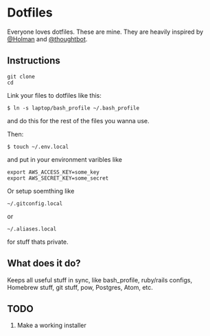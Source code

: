 # Dotfiles

Everyone loves dotfiles. These are mine. They are heavily inspired by [@Holman](https://github.com/holman/dotfiles) and [@thoughtbot](https://github.com/thoughtbot/laptop).  

## Instructions
````
git clone
cd
````
Link your files to dotfiles like this:  
````
$ ln -s laptop/bash_profile ~/.bash_profile
````
and do this for the rest of the files you wanna use.

Then:
````
$ touch ~/.env.local
````
and put in your environment varibles like
````
export AWS_ACCESS_KEY=some_key
export AWS_SECRET_KEY=some_secret
````
Or setup soemthing like 
````
~/.gitconfig.local
````
or
````
~/.aliases.local
````
for stuff thats private.  

## What does it do?
Keeps all useful stuff in sync, like bash_profile, ruby/rails configs, Homebrew stuff, git stuff, pow, Postgres, Atom, etc.

## TODO

1. Make a working installer
